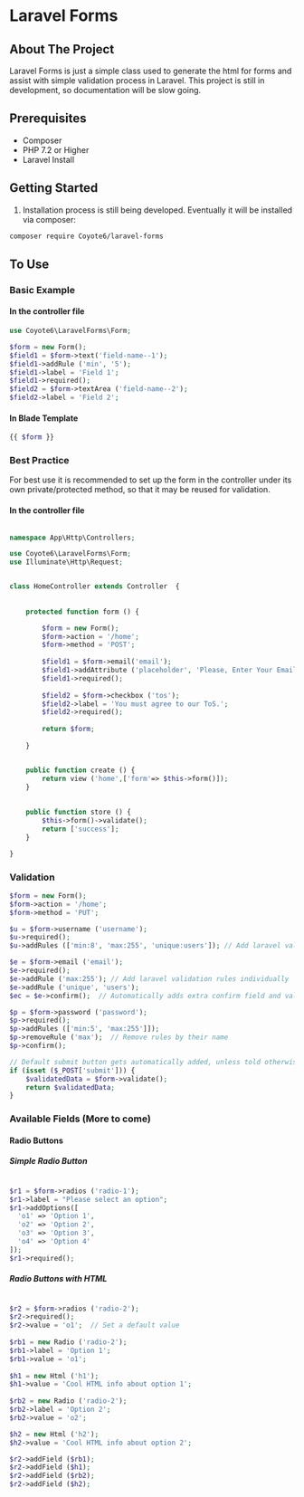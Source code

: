 # Laravel Forms

## About The Project
Laravel Forms is just a simple class used to generate the html for forms and assist with simple validation process in Laravel.  This project is still in development, so documentation will be slow going.

## Prerequisites
* Composer
* PHP 7.2 or Higher
* Laravel Install

## Getting Started
1. Installation process is still being developed.  Eventually it will be installed via composer:
```sh
composer require Coyote6/laravel-forms
```

## To Use

### Basic Example
#### In the controller file
```php
use Coyote6\LaravelForms\Form;

$form = new Form();
$field1 = $form->text('field-name--1');	
$field1->addRule ('min', '5');
$field1->label = 'Field 1';
$field1->required();
$field2 = $form->textArea ('field-name--2');
$field2->label = 'Field 2';
```
#### In Blade Template
``` PHP
{{ $form }}
```

### Best Practice
For best use it is recommended to set up the form in the controller under its own private/protected method, so that it may be reused for validation.

#### In the controller file
```php

namespace App\Http\Controllers;

use Coyote6\LaravelForms\Form;
use Illuminate\Http\Request;


class HomeController extends Controller  {
	
	
	protected function form () {

		$form = new Form();
		$form->action = '/home';
		$form->method = 'POST';
		
		$field1 = $form->email('email');	
		$field1->addAttribute ('placeholder', 'Please, Enter Your Email Address');
		$field1->required();
		
		$field2 = $form->checkbox ('tos');
		$field2->label = 'You must agree to our ToS.';
		$field2->required();
		
		return $form;
		
	}


	public function create () {
		return view ('home',['form'=> $this->form()]);
	}
	
	
	public function store () {
		$this->form()->validate();
		return ['success'];
	}

}

```

### Validation
```php
$form = new Form();
$form->action = '/home';
$form->method = 'PUT';

$u = $form->username ('username');
$u->required();
$u->addRules (['min:8', 'max:255', 'unique:users']); // Add laravel validation rules as an array.

$e = $form->email ('email');
$e->required();
$e->addRule ('max:255'); // Add laravel validation rules individually
$e->addRule ('unique', 'users');
$ec = $e->confirm();  // Automatically adds extra confirm field and validates it.

$p = $form->password ('password');	
$p->required();
$p->addRules (['min:5', 'max:255']]);
$p->removeRule ('max');  // Remove rules by their name
$p->confirm();

// Default submit button gets automatically added, unless told otherwise.
if (isset ($_POST['submit'])) {
	$validatedData = $form->validate();
	return $validatedData;
}
```

### Available Fields (More to come)
#### Radio Buttons
##### Simple Radio Button
```php

$r1 = $form->radios ('radio-1');
$r1->label = "Please select an option";
$r1->addOptions([
  'o1' => 'Option 1',
  'o2' => 'Option 2',
  'o3' => 'Option 3',
  'o4' => 'Option 4'
]);
$r1->required();

```

##### Radio Buttons with HTML
```php

$r2 = $form->radios ('radio-2');
$r2->required();
$r2->value = 'o1';  // Set a default value
	    
$rb1 = new Radio ('radio-2');
$rb1->label = 'Option 1';
$rb1->value = 'o1';
	    
$h1 = new Html ('h1');
$h1->value = 'Cool HTML info about option 1';
	    
$rb2 = new Radio ('radio-2');
$rb2->label = 'Option 2';
$rb2->value = 'o2';

$h2 = new Html ('h2');
$h2->value = 'Cool HTML info about option 2';

$r2->addField ($rb1);
$r2->addField ($h1);
$r2->addField ($rb2);
$r2->addField ($h2);

```

